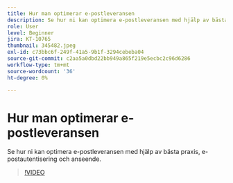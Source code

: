 ```yaml
---
title: Hur man optimerar e-postleveransen
description: Se hur ni kan optimera e-postleveransen med hjälp av bästa praxis, e-postautentisering och anseende.
role: User
level: Beginner
jira: KT-10765
thumbnail: 345482.jpeg
exl-id: c73bbc6f-249f-41a5-9b1f-3294cebeba04
source-git-commit: c2aa5a0dbd22bb949a865f219e5ecbc2c96d6286
workflow-type: tm+mt
source-wordcount: '36'
ht-degree: 0%

---
```


# Hur man optimerar e-postleveransen

Se hur ni kan optimera e-postleveransen med hjälp av bästa praxis, e-postautentisering och anseende.

>[!VIDEO](https://video.tv.adobe.com/v/345482/?quality=12&learn=on)
